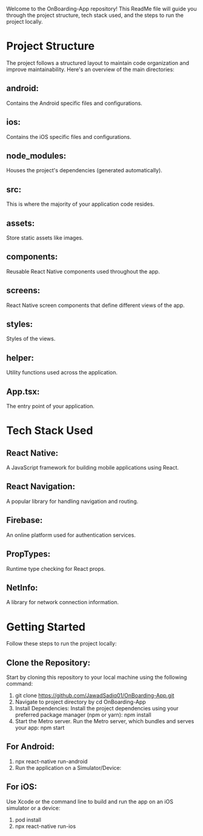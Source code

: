 Welcome to the OnBoarding-App repository! This ReadMe file will guide you through the project structure, tech stack used, and the steps to run the project locally.

# Project Structure
The project follows a structured layout to maintain code organization and improve maintainability. Here's an overview of the main directories:

## android:
 Contains the Android specific files and configurations.
## ios:
 Contains the iOS specific files and configurations.
## node_modules:
 Houses the project's dependencies (generated automatically).
## src:
 This is where the majority of your application code resides.
## assets: 
  Store static assets like images.
## components:
 Reusable React Native components used throughout the app.
## screens:
 React Native screen components that define different views of the app.
## styles:
 Styles of the views.
## helper:
 Utility functions used across the application.
## App.tsx: 
The entry point of your application.
# Tech Stack Used
## React Native: 
 A JavaScript framework for building mobile applications using React.
## React Navigation: 
 A popular library for handling navigation and routing.
## Firebase:
 An online platform used for authentication services.
## PropTypes: 
 Runtime type checking for React props.
## NetInfo: 
 A library for network connection information.
# Getting Started
 Follow these steps to run the project locally:

## Clone the Repository: 
 Start by cloning this repository to your local machine using the following command:

1. git clone https://github.com/JawadSadiq01/OnBoarding-App.git
2. Navigate to project directory by cd OnBoarding-App
3. Install Dependencies: Install the project dependencies using your preferred package manager (npm or yarn):
npm install
4. Start the Metro server. Run the Metro server, which bundles and serves your app:
npm start
## For Android:
1. npx react-native run-android
2. Run the application on a Simulator/Device:

## For iOS: 
Use Xcode or the command line to build and run the app on an iOS simulator or a device:

1. pod install
2. npx react-native run-ios